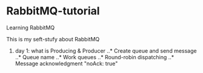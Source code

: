 # RabbitMQ-tutorial
Learning RabbitMQ

This is my seft-stufy about RabbitMQ

1. day 1: what is Producing & Producer 
..* Create queue and send message
..* Queue name
..* Work queues
..* Round-robin dispatching
..* Message acknowledgment "noAck: true"

